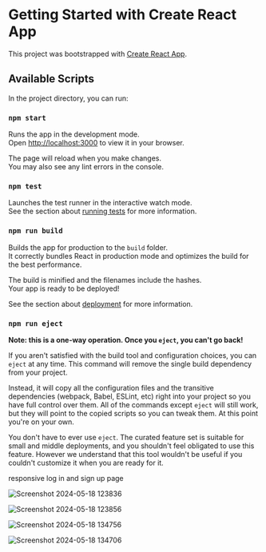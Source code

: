 # Getting Started with Create React App

This project was bootstrapped with [Create React App](https://github.com/facebook/create-react-app).

## Available Scripts

In the project directory, you can run:

### `npm start`

Runs the app in the development mode.\
Open [http://localhost:3000](http://localhost:3000) to view it in your browser.

The page will reload when you make changes.\
You may also see any lint errors in the console.

### `npm test`

Launches the test runner in the interactive watch mode.\
See the section about [running tests](https://facebook.github.io/create-react-app/docs/running-tests) for more information.

### `npm run build`

Builds the app for production to the `build` folder.\
It correctly bundles React in production mode and optimizes the build for the best performance.

The build is minified and the filenames include the hashes.\
Your app is ready to be deployed!

See the section about [deployment](https://facebook.github.io/create-react-app/docs/deployment) for more information.

### `npm run eject`

**Note: this is a one-way operation. Once you `eject`, you can't go back!**

If you aren't satisfied with the build tool and configuration choices, you can `eject` at any time. This command will remove the single build dependency from your project.

Instead, it will copy all the configuration files and the transitive dependencies (webpack, Babel, ESLint, etc) right into your project so you have full control over them. All of the commands except `eject` will still work, but they will point to the copied scripts so you can tweak them. At this point you're on your own.

You don't have to ever use `eject`. The curated feature set is suitable for small and middle deployments, and you shouldn't feel obligated to use this feature. However we understand that this tool wouldn't be useful if you couldn't customize it when you are ready for it.

responsive log in and sign up page

![Screenshot 2024-05-18 123836](https://github.com/Diwahar07/nexusproject1/assets/88877768/40c6f137-c894-4463-af09-49cb056e4acf)

![Screenshot 2024-05-18 123856](https://github.com/Diwahar07/nexusproject1/assets/88877768/3dd3c261-174d-47e9-a83f-e3704fc74996)

![Screenshot 2024-05-18 134756](https://github.com/Diwahar07/nexusproject1/assets/88877768/e58ead34-96e3-43ec-babf-341e25e67053)

![Screenshot 2024-05-18 134706](https://github.com/Diwahar07/nexusproject1/assets/88877768/d266fff0-8297-49cb-bbf4-cfd991d71a23)





